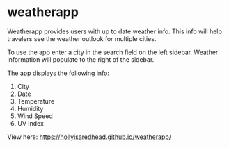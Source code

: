 # weatherapp
Weatherapp provides users with up to date weather info. This info will help travelers see the weather outlook for multiple cities. 

To use the app enter a city in the search field on the left sidebar. Weather information will populate to the right of the sidebar. 

The app displays the following info: 
1. City
2. Date
3. Temperature 
4. Humidity 
5. Wind Speed
6. UV index 

View here: https://hollyisaredhead.github.io/weatherapp/

